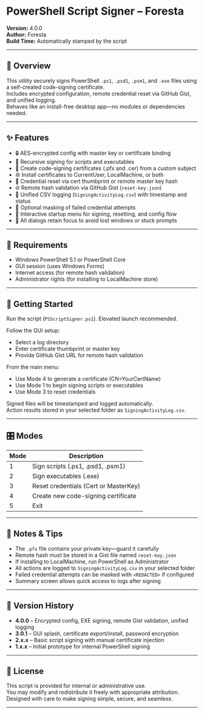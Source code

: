 # PowerShell Script Signer – Foresta  
**Version:** 4.0.0  
**Author:** Foresta  
**Build Time:** Automatically stamped by the script

---

## 🔐 Overview

This utility securely signs PowerShell `.ps1`, `.psd1`, `.psm1`, and `.exe` files using a self-created code-signing certificate.  
Includes encrypted configuration, remote credential reset via GitHub Gist, and unified logging.  
Behaves like an install-free desktop app—no modules or dependencies needed.

---

## ✨ Features

- 🔒 AES-encrypted config with master key or certificate binding  
- 📜 Recursive signing for scripts and executables  
- 🧩 Create code-signing certificates (.pfx and .cer) from a custom subject  
- ⚙️ Install certificates to CurrentUser, LocalMachine, or both  
- 🧠 Credential reset via cert thumbprint or remote master key hash  
- 🌐 Remote hash validation via GitHub Gist (`reset-key.json`)  
- 🧾 Unified CSV logging (`SigningActivityLog.csv`) with timestamp and status  
- 🧼 Optional masking of failed credential attempts  
- 🧭 Interactive startup menu for signing, resetting, and config flow  
- 🧱 All dialogs retain focus to avoid lost windows or stuck prompts

---

## 🧰 Requirements

- Windows PowerShell 5.1 or PowerShell Core  
- GUI session (uses Windows Forms)  
- Internet access (for remote hash validation)  
- Administrator rights (for installing to LocalMachine store)

---

## 🚀 Getting Started

Run the script (`PSScriptSigner.ps1`). Elevated launch recommended.

Follow the GUI setup:  
- Select a log directory  
- Enter certificate thumbprint or master key  
- Provide GitHub Gist URL for remote hash validation

From the main menu:  
- Use Mode 4 to generate a certificate (CN=YourCertName)  
- Use Mode 1 to begin signing scripts or executables  
- Use Mode 3 to reset credentials

Signed files will be timestamped and logged automatically.  
Action results stored in your selected folder as `SigningActivityLog.csv`.

---

## 🎛️ Modes

| Mode | Description                          |
|------|--------------------------------------|
| 1    | Sign scripts (.ps1, .psd1, .psm1)     |
| 2    | Sign executables (.exe)              |
| 3    | Reset credentials (Cert or MasterKey)|
| 4    | Create new code-signing certificate  |
| 5    | Exit                                 |

---

## 📝 Notes & Tips

- The `.pfx` file contains your private key—guard it carefully  
- Remote hash must be stored in a Gist file named `reset-key.json`  
- If installing to LocalMachine, run PowerShell as Administrator  
- All actions are logged to `SigningActivityLog.csv` in your selected folder  
- Failed credential attempts can be masked with `<REDACTED>` if configured  
- Summary screen allows quick access to logs after signing

---

## 📜 Version History

- **4.0.0** – Encrypted config, EXE signing, remote Gist validation, unified logging  
- **3.0.1** – GUI splash, certificate export/install, password encryption  
- **2.x.x** – Basic script signing with manual certificate injection  
- **1.x.x** – Initial prototype for internal PowerShell signing

---

## 📄 License

This script is provided for internal or administrative use.  
You may modify and redistribute it freely with appropriate attribution.  
Designed with care to make signing simple, secure, and seamless.

---

